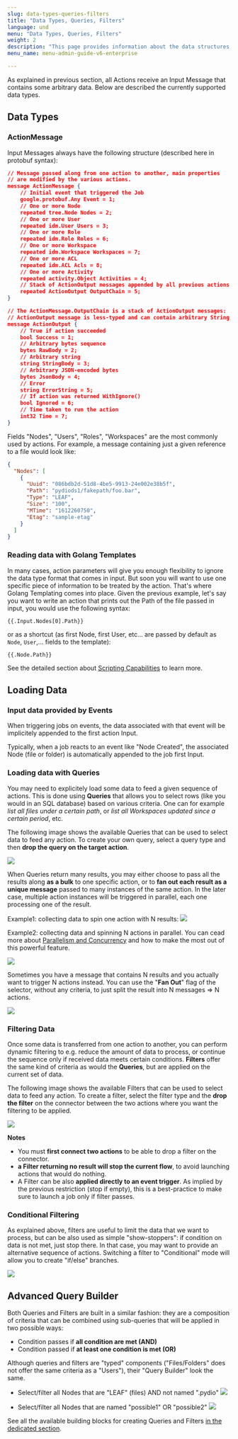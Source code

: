 ```yaml
---
slug: data-types-queries-filters
title: "Data Types, Queries, Filters"
language: und
menu: "Data Types, Queries, Filters"
weight: 2
description: "This page provides information about the data structures managed in Cells Flows and how to populate or filter them."
menu_name: menu-admin-guide-v6-enterprise

---
```

As explained in previous section, all Actions receive an Input Message that contains some arbitrary data. Below are described the currently supported data types.

## Data Types

### ActionMessage

Input Messages always have the following structure (described here in protobuf syntax):

```json
// Message passed along from one action to another, main properties
// are modified by the various actions.
message ActionMessage {
    // Initial event that triggered the Job
    google.protobuf.Any Event = 1;
    // One or more Node
    repeated tree.Node Nodes = 2;
    // One or more User
    repeated idm.User Users = 3;
    // One or more Role
    repeated idm.Role Roles = 6;
    // One or more Workspace
    repeated idm.Workspace Workspaces = 7;
    // One or more ACL
    repeated idm.ACL Acls = 8;
    // One or more Activity
    repeated activity.Object Activities = 4;
    // Stack of ActionOutput messages appended by all previous actions
    repeated ActionOutput OutputChain = 5;
}

// The ActionMessage.OutputChain is a stack of ActionOutput messages:
// ActionOutput message is less-typed and can contain arbitrary String, JSON or Binary data.
message ActionOutput {
    // True if action succeeded
    bool Success = 1;
    // Arbitrary bytes sequence
    bytes RawBody = 2;
    // Arbitrary string
    string StringBody = 3;
    // Arbitrary JSON-encoded bytes
    bytes JsonBody = 4;
    // Error
    string ErrorString = 5;
    // If action was returned WithIgnore()
    bool Ignored = 6;
    // Time taken to run the action
    int32 Time = 7;
}

```
Fields "Nodes", "Users", "Roles", "Workspaces" are the most commonly used by actions. For example, a message containing just a given reference to a file would look like: 

```JSON
{
  "Nodes": [
    {
      "Uuid": "086bdb2d-51d8-4be5-9913-24e002e38b5f",
      "Path": "pydiods1/fakepath/foo.bar",
      "Type": "LEAF",
      "Size": "100",
      "MTime": "1612260750",
      "Etag": "sample-etag"
    }
  ]
}
```

### Reading data with Golang Templates

In many cases, action parameters will give you enough flexibility to ignore the data type format that comes in input. But soon you will want to use one specific piece of information to be treated by the action. That's where Golang Templating comes into place. Given the previous example, let's say you want to write an action that prints out the Path of the file passed in input, you would use the following syntax: 

```golang
{{.Input.Nodes[0].Path}}
```
or as a shortcut (as first Node, first User, etc... are passed by default as `Node`, `User`,... fields to the template): 
```
{{.Node.Path}}
```

See the detailed section about [Scripting Capabilities](https://docs.pydio.com/cells-v4/cellsflows/cells-flows-manual/scripting-capabilities/index/) to learn more. 


## Loading Data

### Input data provided by Events

When triggering jobs on events, the data associated with that event will be implicitely appended to the first action Input.

Typically, when a job reacts to an event like "Node Created", the associated Node (file or folder) is automatically appended to the job first Input.

### Loading data with Queries

You may need to explicitely load some data to feed a given sequence of actions. This is done using **Queries** that allows you to select rows (like you would in an SQL database) based on various criteria.  One can for example _list all files under a certain path_, or _list all Workspaces updated since a certain period_, etc.

The following image shows the available Queries that can be used to select data to feed any action. To create your own query, select a query type and then **drop the query on the target action**.

![](../../images/0_overview/anatomy-queries-types.png)

When Queries return many results, you may either choose to pass all the results along **as a bulk** to one specific action, or to **fan out each result as a unique message** passed to many instances of the same action. In the later case, multiple action instances will be triggered in parallel, each one processing one of the result.

Example1: collecting data to spin one action with N results: 
![](../../images/0_overview/anatomy-query-collect.png)

Example2: collecting data and spinning N actions in parallel. You can cead more about [Parallelism and Concurrency](https://docs.pydio.com/cells-v4/cellsflows/cells-flows-manual/building-your-own-flows/parallelism-and-concurrency/) and how to make the most out of this powerful feature.

![](../../images/0_overview/anatomy-query-fan-out.png)

Sometimes you have a message that contains N results and you actually want to trigger N actions instead. You can use the "**Fan Out**" flag of the selector, without any criteria, to just split the result into N messages => N actions. 

![](../../images/0_overview/anatomy-query-fan-out-flag.png)

### Filtering Data

Once some data is transferred from one action to another, you can perform dynamic filtering to e.g. reduce the amount of data to process, or continue the sequence only if received data meets certain conditions. **Filters** offer the same kind of criteria as would the **Queries**, but are applied on the current set of data.

The following image shows the available Filters that can be used to select data to feed any action. To create a filter, select the filter type and the **drop the filter** on the connector between the two actions where you want the filtering to be applied. 

![](../../images/0_overview/anatomy-filters-types.png)

**Notes** 

 - You must **first connect two actions** to be able to drop a filter on the connector.  
 - **a Filter returning no result will stop the current flow**, to avoid launching actions that would do nothing.  
 - A Filter can be also **applied directly to an event trigger**. As implied by the previous restriction (stop if empty), this is a best-practice to make sure to launch a job only if filter passes.  

### Conditional Filtering

As explained above, filters are useful to limit the data that we want to process, but can be also used as simple "show-stoppers": if condition on data is not met, just stop there. In that case, you may want to provide an alternative sequence of actions. Switching a filter to "Conditional" mode will allow you to create "if/else" branches.

![](../../images/0_overview/anatomy-conditional.png)

## Advanced Query Builder

Both Queries and Filters are built in a similar fashion: they are a composition of criteria that can be combined using sub-queries that will be applied in two possible ways: 
 
 - Condition passes if **all condition are met (AND)**
 - Condition passed if **at least one condition is met (OR)** 

Although queries and filters are "typed" components ("Files/Folders" does not offer the same criteria as a "Users"), their "Query Builder" look the same. 

 - Select/filter all Nodes that are "LEAF" (files) AND not named ".pydio"
   ![](../../images/0_overview/anatomy-filter-and.png)
 
 - Select/filter all Nodes that are named "possible1" OR "possible2"
   ![](../../images/0_overview/anatomy-filter-or.png)

See all the available building blocks for creating Queries and Filters [in the dedicated section](https://docs.pydio.com/cells-v4/cellsflows/filters-queries/index/).